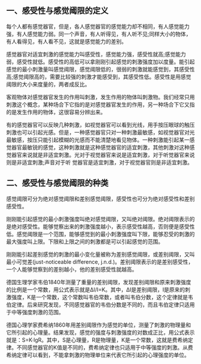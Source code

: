 
## 一、感受性与感觉阈限的定义

每个人都有感觉器官，但是，各人感觉器官的感觉能力却不相同，有人感觉能力强，有人感觉能力弱。同一个声音，有人听得见，有人听不见;同样大小的物体，有人看得见，有人看不见，这就是感觉能力的差别。

感觉器官对适宜刺激的感觉能力叫感受性，感觉能力强，感受性就高;感觉能力弱，感受性就低。感受性的高低可以拿刚刚引起感觉的刺激强度加以度量。能引起感觉的最小刺激量叫感觉阈限，感觉阈限低的，很弱的刺激就能感觉到，其感受性高;感觉阈限高的，需要比较强的刺激才能感受到，其感受性低。感受性是用感觉阈限的大小来度量的，两者成反比。

客观物体对感觉器官发生的作用叫刺激，发生作用的物体叫刺激物。我们经常只用刺激这个概念，某种场合下它指的是对感觉器官发生的作用，另一种场合下它又指的是发生作用的物体，这很容易分辨出来。

有的感觉器官可以反映几种刺激，如视觉器官可以看到光线，用手按压眼球的触压刺激也可以引起光感。但是，一种感觉器官只对一种刺激最敏感，如视觉器官对光最敏感，按压只能引起模糊的光感而不能清楚地看见物体。一种刺激能引起某一感觉器官最敏锐的感觉，这种刺激就是这种感觉器官的适宜刺激，其他刺激对这种感觉器官来说就是非适宜刺激。光对于视觉器官来说是适宜刺激，对于听觉器官来说则是非适宜刺激;声音对于听
觉器官是适宜刺激，对于视觉器官则是非适宜刺激。

## 二、感受性与感觉阈限的种类

感觉阈限可分为绝对感觉阈限和差别感觉阈限，感受性也可分为绝对感受性和差别感受性。

刚刚能引起感觉的最小刺激强度叫绝对感觉阈限，又叫绝对阈限。绝对阈限表示的是绝对感受性。能够觉察出来的刺激强度越小，表示感受性越高，否则便是感受性低。感觉阈限是一个范围，能够感觉到的最小刺激强度叫下限，能够忍受的刺激的最大强度叫上限。下限和上限之间的刺激都是可以引起感觉的范围。

刚刚能引起差别感觉的刺激的最小变化量被称为差别感觉阈限，或差别阈限，又叫最小可觉差(just-noticeable difference, j.n.d.)。差别阈限表示的是差别感受性，一个人能够觉察到的差别越小，他的差别感受性就越高。

德国生理学家韦伯1840年测量了重量的差别阈限，发现差别阈限和原来刺激强度的比例是一个常数，用公式表示就是ΔI/I=K。其中，ΔI是差别阈限，I是原来的刺激强度，K是一个常数，这个常数叫韦伯常数，或者叫韦伯分数，这个定律就是韦伯定律。后来研究发现，不同感觉器官的韦伯分数是不同的，而且韦伯定律只适用于中等强度刺激的范围。

德国心理学家费希纳1860年用差别阈限作为感觉的单位，测量了刺激的物理量和它所引起的心理量。结果发现，感觉的强度与刺激强度的对数成正比，用公式表示就是：S=K·lgR。其中，S是心理量，R是物理量，K是一个常数，这就是费希纳定律。不同感觉器官的K值是不同的，费希纳定律也只适用于中等强度的刺激。从费希纳定律可以看到，不能拿刺激的物理单位来代表它所引起的心理强度的单位。
